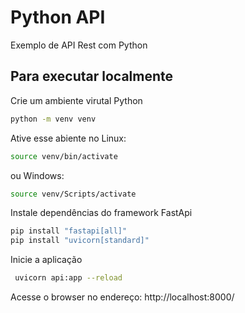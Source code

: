 # Python API

Exemplo de API Rest com Python

## Para executar localmente
Crie um ambiente virutal Python
```bash
python -m venv venv
```

Ative esse abiente no Linux:
```bash
source venv/bin/activate
```

ou Windows:
```bash
source venv/Scripts/activate
```

Instale dependências do framework FastApi
```bash
pip install "fastapi[all]"
pip install "uvicorn[standard]"
```

Inicie a aplicação
```bash
 uvicorn api:app --reload
```

Acesse o browser no endereço: http://localhost:8000/